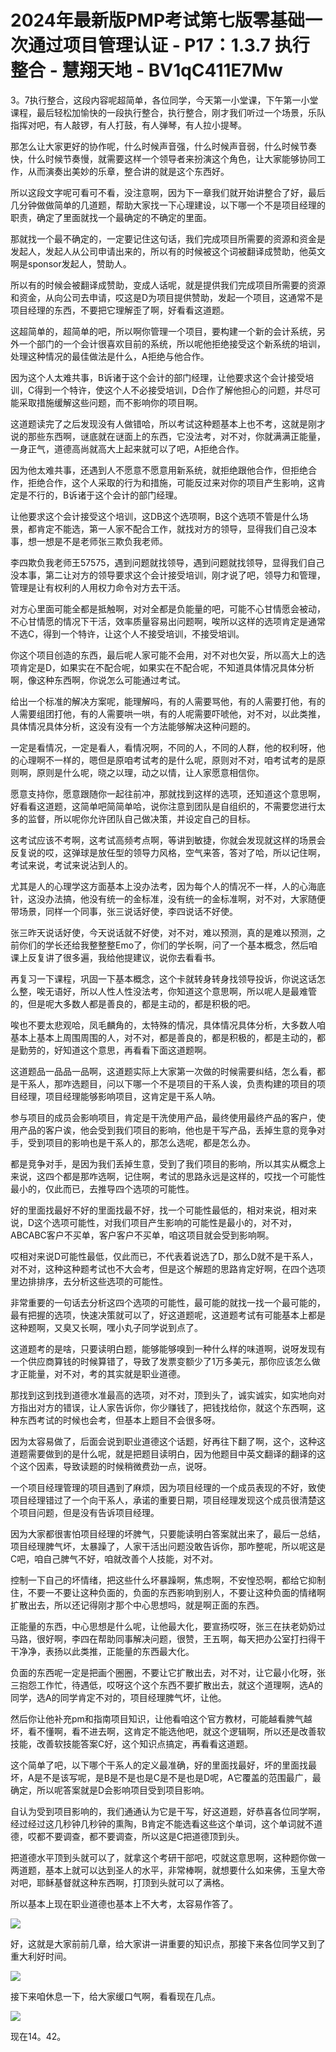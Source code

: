 # 2024年最新版PMP考试第七版零基础一次通过项目管理认证 - P17：1.3.7 执行整合 - 慧翔天地 - BV1qC411E7Mw

3。7执行整合，这段内容呢超简单，各位同学，今天第一小堂课，下午第一小堂课程，最后轻松加愉快的一段执行整合，执行整合，刚才我们听过一个场景，乐队指挥对吧，有人敲锣，有人打鼓，有人弹琴，有人拉小提琴。

那怎么让大家更好的协作呢，什么时候声音强，什么时候声音弱，什么时候节奏快，什么时候节奏慢，就需要这样一个领导者来扮演这个角色，让大家能够协同工作，从而演奏出美妙的乐章，整合讲的就是这个东西好。

所以这段文字呢可看可不看，没注意啊，因为下一章我们就开始讲整合了好，最后几分钟做做简单的几道题，帮助大家找一下心理建设，以下哪一个不是项目经理的职责，确定了里面就找一个最确定的不确定的里面。

那就找一个最不确定的，一定要记住这句话，我们完成项目所需要的资源和资金是发起人，发起人从公司申请出来的，所以有的时候被这个词被翻译成赞助，他英文啊是sponsor发起人，赞助人。

所以有的时候会被翻译成赞助，变成人话呢，就是提供我们完成项目所需要的资源和资金，从向公司去申请，哎这是D为项目提供赞助，发起一个项目，这通常不是项目经理的东西，不要把它理解歪了啊，好看看这道题。

这超简单的，超简单的吧，所以啊你管理一个项目，要构建一个新的会计系统，另外一个部门的一个会计很喜欢目前的系统，所以呢他拒绝接受这个新系统的培训，处理这种情况的最佳做法是什么，A拒绝与他合作。

因为这个人太难共事，B诉诸于这个会计的部门经理，让他要求这个会计接受培训，C得到一个特许，使这个人不必接受培训，D合作了解他担心的问题，并尽可能采取措施缓解这些问题，而不影响你的项目啊。

这道题读完了之后发现没有人做错哈，所以考试这种题基本上也不考，这就是刚才说的那些东西啊，谜底就在谜面上的东西，它没法考，对不对，你就满满正能量，一身正气，道德高尚就高大上起来就可以了吧，A拒绝合作。

因为他太难共事，还遇到人不愿意不愿意用新系统，就拒绝跟他合作，但拒绝合作，拒绝合作，这个人采取的行为和措施，可能反过来对你的项目产生影响，这肯定是不行的，B诉诸于这个会计的部门经理。

让他要求这个会计接受这个培训，这DB这个选项啊，B这个选项不管是什么场景，都肯定不能选，第一人家不配合工作，就找对方的领导，显得我们自己没本事，想一想是不是老师张三欺负我老师。

李四欺负我老师王57575，遇到问题就找领导，遇到问题就找领导，显得我们自己没本事，第二让对方的领导要求这个会计接受培训，刚才说了吧，领导力和管理，管理是让有权利的人用权力命令对方去干活。

对方心里面可能全都是抵触啊，对对全都是负能量的吧，可能不心甘情愿会被动，不心甘情愿的情况下干活，效率质量容易出问题啊，唉所以这样的选项肯定是通常不选C，得到一个特许，让这个人不接受培训，不接受培训。

你这个项目创造的东西，最后呢人家可能不会用，对不对也欠妥，所以高大上的选项肯定是D，如果实在不配合呢，如果实在不配合呢，不知道具体情况具体分析啊，像这种东西啊，你说怎么可能通过考试。

给出一个标准的解决方案呢，能理解吗，有的人需要骂他，有的人需要打他，有的人需要组团打他，有的人需要哄一哄，有的人呢需要吓唬他，对不对，以此类推，具体情况具体分析，这没有没有一个方法能够解决这种问题的。

一定是看情况，一定是看人，看情况啊，不同的人，不同的人群，他的权利呀，他的心理啊不一样的，嗯但是原咱考试考的是什么呢，原则对不对，咱考试考的是原则啊，原则是什么呢，晓之以理，动之以情，让人家愿意相信你。

愿意支持你，愿意跟随你一起往前冲，那就找到这样的选项，还知道这个意思啊，好看看这道题，这简单吧简简单哈，说你注意到团队是自组织的，不需要您进行太多的监督，所以呢你允许团队自己做决策，并设定自己的目标。

这考试应该不考啊，这考试高频考点啊，等讲到敏捷，你就会发现就这样的场景会反复说的哎，这弹球是放任型的领导力风格，空气来答，答对了哈，所以记住啊，考试来说，考试来说沾到人的。

尤其是人的心理学这方面基本上没办法考，因为每个人的情况不一样，人的心海底针，这没办法搞，他没有统一的金标准，没有统一的金标准啊，对不对，大家随便带场景，同样一个同事，张三说话好使，李四说话不好使。

张三昨天说话好使，今天说话就不好使，对不对，难以预测，真的是难以预测，之前你们的学长还给我整整整Emo了，你们的学长啊，问了一个基本概念，然后咱课上反复讲了很多遍，我给他提建议，说你去看看书。

再复习一下课程，巩固一下基本概念，这个卡就转身转身找领导投诉，你说这话怎么整，唉无语好，所以人性人性没法考，你知道这个意思啊，所以呢人是最难管的，但是呢大多数人都是善良的，都是主动的，都是积极的吧。

唉也不要太悲观哈，凤毛麟角的，太特殊的情况，具体情况具体分析，大多数人咱基本上基本上周围周围的人，对不对，都是善良的，都是积极的，都是主动的，都是勤劳的，好知道这个意思，再看看下面这道题啊。

这道题品一品品一品啊，这道题实际上大家第一次做的时候需要纠结，怎么看，都是干系人，那咋选题目，问以下哪一个不是项目的干系人诶，负责构建的项目的项目经理，项目经理能够影响项目，这肯定是干系人呐。

参与项目的成员会影响项目，肯定是干洗使用产品，最终使用最终产品的客户，使用产品的客户诶，他会受到我们项目的影响，他也是干写产品，丢掉生意的竞争对手，受到项目的影响也是干系人的，那怎么选呢，都是怎么办。

都是竞争对手，是因为我们丢掉生意，受到了我们项目的影响，所以其实从概念上来说，这四个都是那咋选啊，记住啊，考试的思路永远是这样的，哎找一个可能性最小的，仅此而已，去推导四个选项的可能性。

好的里面找最好不好的里面找最不好，找一个可能性最低的，相对来说，相对来说，D这个选项可能性，对我们项目产生影响的可能性是最小的，对不对，ABCABC客户不买单，客户客户不买单，咱这项目就会受到影响啊。

哎相对来说D可能性最低，仅此而已，不代表着说选了D，那么D就不是干系人，对不对，这种这种题考试也不大会考，但是这个解题的思路肯定好啊，在四个选项里边排排序，去分析这些选项的可能性。

非常重要的一句话去分析这四个选项的可能性，最可能的就找一找一个最可能的，最有把握的选项，快速决策就可以了，好这道题呢，这道题考试有可能基本上都是这种题啊，又臭又长啊，嘿小丸子同学说到点了。

这道题考的是啥，只要读明白题，能够能够嗅到一种什么样的味道啊，说呀发现有一个供应商算钱的时候算错了，导致了发票变额少了1万多美元，那你应该怎么做才正能量，对不对，考的其实就是职业道德。

那找到这到找到道德水准最高的选项，对不对，顶到头了，诚实诚实，如实地向对方指出对方的错误，让人家告诉你，你少赚钱了，把钱找给你，就这个东西啊，这种东西考试的时候也会考，但基本上题目不会很多呀。

因为太容易做了，后面会说到职业道德这个话题，好再往下翻了啊，这个，这种这道题需要做到的是什么呢，就是把题目读明白，因为他题目中英文翻译的翻译的这个这个因素，导致读题的时候稍微费劲一点，说呀。

一个项目经理管理的项目遇到了麻烦，因为项目经理的一个成员表现的不好，致使项目经理错过了一个向干系人，承诺的重要日期，项目经理发现这个成员很清楚这个项目问题，但是没有告诉项目经理。

因为大家都很害怕项目经理的坏脾气，只要能读明白答案就出来了，最后一总结，项目经理脾气坏，太暴躁了，人家干活出问题没敢告诉你，那咋整呢，所以呢这是C吧，咱自己脾气不好，咱就改善个人技能，对不对。

控制一下自己的坏情绪，把这些什么坏暴躁啊，焦虑啊，不安惶恐啊，都给它抑制住，不要一不要让这种负面的，负面的东西影响到别人，不要让这种负面的情绪啊扩散出去，所以还记得刚才那个中心思想吗，就是啊正面的东西。

正能量的东西，中心思想是什么呢，让他最大化，要宣扬哎呀，张三在扶老奶奶过马路，很好啊，李四在帮助同事解决问题，很赞，王五啊，每天把办公室打扫得干干净净，表扬以此类推，正能量的东西最大化。

负面的东西呢一定是把画个圈圈，不要让它扩散出去，对不对，让它最小化呀，张三抱怨工作忙，待遇低，哎呀这个这个东西不要扩散出去，就这个道理啊，选A的同学，选A的同学肯定不对的，项目经理脾气坏，让他。

然后你让他补充pm和指南项目知识，让他看咱这个官方教材，可能越看脾气越坏，看不懂啊，看不进去啊，这肯定不能选他吧，就这个逻辑啊，所以还是改善软技能，改善软技能答案C好，这个知识点搞定，再看看这道题。

这个简单了吧，以下哪个干系人的定义最准确，好的里面找最好，坏的里面找最坏，A是不是该写呢，是B是不是也是C是不是也是D呢，A它覆盖的范围最广，最确定，所以呢答案就是D会影响项目受到项目影响。

自认为受到项目影响的，我们通通认为它是干写，好这道题，好恭喜各位同学啊，经过经过这几秒钟几秒钟的熏陶，B肯定不能选看这些这个单词，这个单词就不道德，哎都不要调查，都不要调查，所以这是C把道德顶到头。

把道德水平顶到头就可以了，就拿这个考研干部吧，哎就这意思啊，这种题你做一两道题，基本上就可以达到圣人的水平，非常棒啊，就想要什么如来佛，玉皇大帝对吧，耶稣基督就这种东西啊，打顶到头就可以了满格。

所以基本上现在职业道德也基本上不大考，太容易作答了。

![](img/05168583fc421430e851052fd12df13d_1.png)

好，这就是大家前前几章，给大家讲一讲重要的知识点，那接下来各位同学又到了重大利好时间。

![](img/05168583fc421430e851052fd12df13d_3.png)

接下来咱休息一下，给大家缓口气啊，看看现在几点。

![](img/05168583fc421430e851052fd12df13d_5.png)

现在14。42。